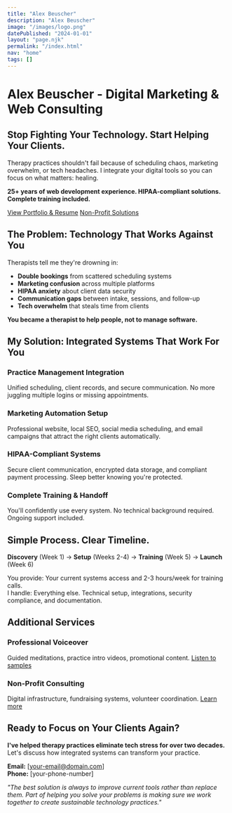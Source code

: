 ```yaml
---
title: "Alex Beuscher"
description: "Alex Beuscher"
image: "/images/logo.png"
datePublished: "2024-01-01"
layout: "page.njk"
permalink: "/index.html"
nav: "home"
tags: []
---
```


# Alex Beuscher - Digital Marketing & Web Consulting

<section class="hero-section">
<div class="summary-content">

## Stop Fighting Your Technology. Start Helping Your Clients.

Therapy practices shouldn't fail because of scheduling chaos, marketing overwhelm, or tech headaches. I integrate your digital tools so you can focus on what matters: healing.

**25+ years of web development experience. HIPAA-compliant solutions. Complete training included.**

<div class="flex-container">
<a href="/portfolio/" class="cta-button">View Portfolio & Resume</a>
<a href="/nonprofits/" class="cta-button">Non-Profit Solutions</a>
</div>

</div>
</section>

<section>

## The Problem: Technology That Works Against You

<div class="flex-container">
<div>

Therapists tell me they're drowning in:

- **Double bookings** from scattered scheduling systems
- **Marketing confusion** across multiple platforms
- **HIPAA anxiety** about client data security
- **Communication gaps** between intake, sessions, and follow-up
- **Tech overwhelm** that steals time from clients

</div>
<div>

**You became a therapist to help people, not to manage software.**

</div>
</div>

</section>

<section>

## My Solution: Integrated Systems That Work For You

<div class="skills-grid">
<div class="skill-category">

### Practice Management Integration

Unified scheduling, client records, and secure communication. No more juggling multiple logins or missing appointments.

</div>
<div class="skill-category">

### Marketing Automation Setup

Professional website, local SEO, social media scheduling, and email campaigns that attract the right clients automatically.

</div>
<div class="skill-category">

### HIPAA-Compliant Systems

Secure client communication, encrypted data storage, and compliant payment processing. Sleep better knowing you're protected.

</div>
<div class="skill-category">

### Complete Training & Handoff

You'll confidently use every system. No technical background required. Ongoing support included.

</div>
</div>

</section>

<section>

## Simple Process. Clear Timeline.

<div class="flex-container">
<div>

**Discovery** (Week 1) → **Setup** (Weeks 2-4) → **Training** (Week 5) → **Launch** (Week 6)

</div>
</div>

You provide: Your current systems access and 2-3 hours/week for training calls.  
I handle: Everything else. Technical setup, integrations, security compliance, and documentation.

</section>

<section>

## Additional Services

<div class="flex-container">
<div>

### Professional Voiceover

Guided meditations, practice intro videos, promotional content. [Listen to samples](/voiceover/)

</div>
<div>

### Non-Profit Consulting

Digital infrastructure, fundraising systems, volunteer coordination. [Learn more](/nonprofits/)

</div>
</div>

</section>

<section>

## Ready to Focus on Your Clients Again?

**I've helped therapy practices eliminate tech stress for over two decades.** Let's discuss how integrated systems can transform your practice.

<div class="flex-container">
<div>

**Email:** [your-email@domain.com]  
**Phone:** [your-phone-number]

</div>
</div>

_"The best solution is always to improve current tools rather than replace them. Part of helping you solve your problems is making sure we work together to create sustainable technology practices."_

</section>
